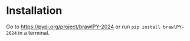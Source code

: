 # Installation
Go to https://pypi.org/project/brawlPY-2024 or run `pip install brawlPY-2024` in a terminal.
